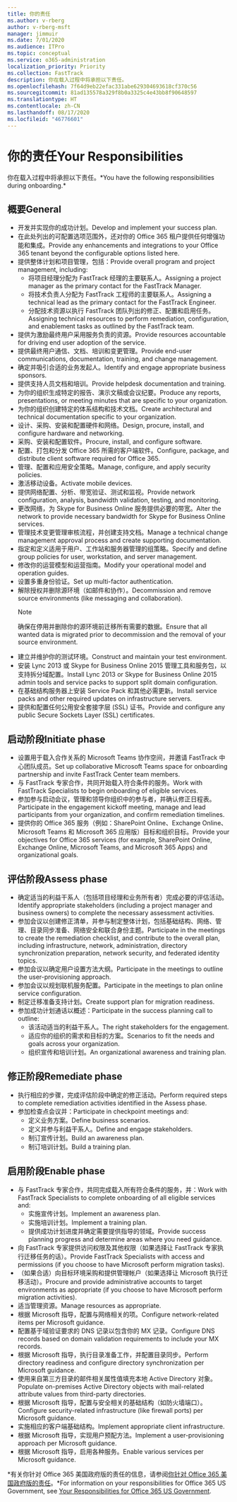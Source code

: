 ```yaml
---
title: 你的责任
ms.author: v-rberg
author: v-rberg-msft
manager: jimmuir
ms.date: 7/01/2020
ms.audience: ITPro
ms.topic: conceptual
ms.service: o365-administration
localization_priority: Priority
ms.collection: FastTrack
description: 你在载入过程中将承担以下责任。
ms.openlocfilehash: 7f64d9eb22efac331abe629304693618cf370c56
ms.sourcegitcommit: 81ad135578a329f8b0a3325c4e43bb8f90648597
ms.translationtype: HT
ms.contentlocale: zh-CN
ms.lasthandoff: 08/17/2020
ms.locfileid: "46776601"
---
```

# <a name="your-responsibilities"></a><span data-ttu-id="8e4c4-103">你的责任</span><span class="sxs-lookup"><span data-stu-id="8e4c4-103">Your Responsibilities</span></span>

<span data-ttu-id="8e4c4-104">你在载入过程中将承担以下责任。\*</span><span class="sxs-lookup"><span data-stu-id="8e4c4-104">You have the following responsibilities during onboarding.\*</span></span>
  
## <a name="general"></a><span data-ttu-id="8e4c4-105">概要</span><span class="sxs-lookup"><span data-stu-id="8e4c4-105">General</span></span>

- <span data-ttu-id="8e4c4-106">开发并实现你的成功计划。</span><span class="sxs-lookup"><span data-stu-id="8e4c4-106">Develop and implement your success plan.</span></span>
- <span data-ttu-id="8e4c4-107">在此处列出的可配置选项范围外，还对你的 Office 365 租户提供任何增强功能和集成。</span><span class="sxs-lookup"><span data-stu-id="8e4c4-107">Provide any enhancements and integrations to your Office 365 tenant beyond the configurable options listed here.</span></span>  
- <span data-ttu-id="8e4c4-108">提供整体计划和项目管理，包括：</span><span class="sxs-lookup"><span data-stu-id="8e4c4-108">Provide overall program and project management, including:</span></span> 
  - <span data-ttu-id="8e4c4-109">将项目经理分配为 FastTrack 经理的主要联系人。</span><span class="sxs-lookup"><span data-stu-id="8e4c4-109">Assigning a project manager as the primary contact for the FastTrack Manager.</span></span>
  - <span data-ttu-id="8e4c4-110">将技术负责人分配为 FastTrack 工程师的主要联系人。</span><span class="sxs-lookup"><span data-stu-id="8e4c4-110">Assigning a technical lead as the primary contact for the FastTrack Engineer.</span></span>
  - <span data-ttu-id="8e4c4-111">分配技术资源以执行 FastTrack 团队列出的修正、配置和启用任务。</span><span class="sxs-lookup"><span data-stu-id="8e4c4-111">Assigning technical resources to perform remediation, configuration, and enablement tasks as outlined by the FastTrack team.</span></span> 
- <span data-ttu-id="8e4c4-112">提供为激励最终用户采用服务负责的资源。</span><span class="sxs-lookup"><span data-stu-id="8e4c4-112">Provide resources accountable for driving end user adoption of the service.</span></span> 
- <span data-ttu-id="8e4c4-113">提供最终用户通信、文档、培训和变更管理。</span><span class="sxs-lookup"><span data-stu-id="8e4c4-113">Provide end-user communications, documentation, training, and change management.</span></span>
- <span data-ttu-id="8e4c4-114">确定并吸引合适的业务发起人。</span><span class="sxs-lookup"><span data-stu-id="8e4c4-114">Identify and engage appropriate business sponsors.</span></span>  
- <span data-ttu-id="8e4c4-115">提供支持人员文档和培训。</span><span class="sxs-lookup"><span data-stu-id="8e4c4-115">Provide helpdesk documentation and training.</span></span>  
- <span data-ttu-id="8e4c4-116">为你的组织生成特定的报告、演示文稿或会议纪要。</span><span class="sxs-lookup"><span data-stu-id="8e4c4-116">Produce any reports, presentations, or meeting minutes that are specific to your organization.</span></span> 
- <span data-ttu-id="8e4c4-117">为你的组织创建特定的体系结构和技术文档。</span><span class="sxs-lookup"><span data-stu-id="8e4c4-117">Create architectural and technical documentation specific to your organization.</span></span>   
- <span data-ttu-id="8e4c4-118">设计、采购、安装和配置硬件和网络。</span><span class="sxs-lookup"><span data-stu-id="8e4c4-118">Design, procure, install, and configure hardware and networking.</span></span>   
- <span data-ttu-id="8e4c4-119">采购、安装和配置软件。</span><span class="sxs-lookup"><span data-stu-id="8e4c4-119">Procure, install, and configure software.</span></span>  
- <span data-ttu-id="8e4c4-120">配置、打包和分发 Office 365 所需的客户端软件。</span><span class="sxs-lookup"><span data-stu-id="8e4c4-120">Configure, package, and distribute client software required for Office 365.</span></span>  
- <span data-ttu-id="8e4c4-121">管理、配置和应用安全策略。</span><span class="sxs-lookup"><span data-stu-id="8e4c4-121">Manage, configure, and apply security policies.</span></span>
- <span data-ttu-id="8e4c4-122">激活移动设备。</span><span class="sxs-lookup"><span data-stu-id="8e4c4-122">Activate mobile devices.</span></span>
- <span data-ttu-id="8e4c4-123">提供网络配置、分析、带宽验证、测试和监视。</span><span class="sxs-lookup"><span data-stu-id="8e4c4-123">Provide network configuration, analysis, bandwidth validation, testing, and monitoring.</span></span> 
- <span data-ttu-id="8e4c4-124">更改网络，为 Skype for Business Online 服务提供必要的带宽。</span><span class="sxs-lookup"><span data-stu-id="8e4c4-124">Alter the network to provide necessary bandwidth for Skype for Business Online services.</span></span> 
- <span data-ttu-id="8e4c4-125">管理技术变更管理审核流程，并创建支持文档。</span><span class="sxs-lookup"><span data-stu-id="8e4c4-125">Manage a technical change management approval process and create supporting documentation.</span></span>  
- <span data-ttu-id="8e4c4-126">指定和定义适用于用户、工作站和服务器管理的组策略。</span><span class="sxs-lookup"><span data-stu-id="8e4c4-126">Specify and define group policies for user, workstation, and server management.</span></span> 
- <span data-ttu-id="8e4c4-127">修改你的运营模型和运营指南。</span><span class="sxs-lookup"><span data-stu-id="8e4c4-127">Modify your operational model and operation guides.</span></span> 
- <span data-ttu-id="8e4c4-128">设置多重身份验证。</span><span class="sxs-lookup"><span data-stu-id="8e4c4-128">Set up multi-factor authentication.</span></span>  
- <span data-ttu-id="8e4c4-129">解除授权并删除源环境（如邮件和协作）。</span><span class="sxs-lookup"><span data-stu-id="8e4c4-129">Decommission and remove source environments (like messaging and collaboration).</span></span> 
    > [!NOTE]
    > <span data-ttu-id="8e4c4-130">确保在停用并删除你的源环境前迁移所有需要的数据。</span><span class="sxs-lookup"><span data-stu-id="8e4c4-130">Ensure that all wanted data is migrated prior to decommission and the removal of your source environment.</span></span> 
- <span data-ttu-id="8e4c4-131">建立并维护你的测试环境。</span><span class="sxs-lookup"><span data-stu-id="8e4c4-131">Construct and maintain your test environment.</span></span>  
- <span data-ttu-id="8e4c4-132">安装 Lync 2013 或 Skype for Business Online 2015 管理工具和服务包，以支持拆分域配置。</span><span class="sxs-lookup"><span data-stu-id="8e4c4-132">Install Lync 2013 or Skype for Business Online 2015 admin tools and service packs to support split domain configuration.</span></span>
- <span data-ttu-id="8e4c4-133">在基础结构服务器上安装 Service Pack 和其他必需更新。</span><span class="sxs-lookup"><span data-stu-id="8e4c4-133">Install service packs and other required updates on infrastructure servers.</span></span> 
- <span data-ttu-id="8e4c4-134">提供和配置任何公用安全套接字层 (SSL) 证书。</span><span class="sxs-lookup"><span data-stu-id="8e4c4-134">Provide and configure any public Secure Sockets Layer (SSL) certificates.</span></span> 
    
## <a name="initiate-phase"></a><span data-ttu-id="8e4c4-135">启动阶段</span><span class="sxs-lookup"><span data-stu-id="8e4c4-135">Initiate phase</span></span>

- <span data-ttu-id="8e4c4-136">设置用于载入合作关系的 Microsoft Teams 协作空间，并邀请 FastTrack 中心团队成员。</span><span class="sxs-lookup"><span data-stu-id="8e4c4-136">Set up collaborative Microsoft Teams space for onboarding partnership and invite FastTrack Center team members.</span></span>   
- <span data-ttu-id="8e4c4-137">与 FastTrack 专家合作，共同开始载入符合条件的服务。</span><span class="sxs-lookup"><span data-stu-id="8e4c4-137">Work with FastTrack Specialists to begin onboarding of eligible services.</span></span>    
- <span data-ttu-id="8e4c4-138">参加参与启动会议，管理和领导你组织中的参与者，并确认修正日程表。</span><span class="sxs-lookup"><span data-stu-id="8e4c4-138">Participate in the engagement kickoff meeting, manage and lead participants from your organization, and confirm remediation timelines.</span></span>   
- <span data-ttu-id="8e4c4-139">提供你的 Office 365 服务（例如：SharePoint Online、Exchange Online、Microsoft Teams 和 Microsoft 365 应用版）目标和组织目标。</span><span class="sxs-lookup"><span data-stu-id="8e4c4-139">Provide your objectives for Office 365 services (for example, SharePoint Online, Exchange Online, Microsoft Teams, and Microsoft 365 Apps) and organizational goals.</span></span>
    
## <a name="assess-phase"></a><span data-ttu-id="8e4c4-140">评估阶段</span><span class="sxs-lookup"><span data-stu-id="8e4c4-140">Assess phase</span></span>

- <span data-ttu-id="8e4c4-141">确定适当的利益干系人（包括项目经理和业务所有者）完成必要的评估活动。</span><span class="sxs-lookup"><span data-stu-id="8e4c4-141">Identify appropriate stakeholders (including a project manager and business owners) to complete the necessary assessment activities.</span></span>    
- <span data-ttu-id="8e4c4-142">参加会议以创建修正清单，并参与制定整体计划，包括基础结构、网络、管理、目录同步准备、网络安全和联合身份主题。</span><span class="sxs-lookup"><span data-stu-id="8e4c4-142">Participate in the meetings to create the remediation checklist, and contribute to the overall plan, including infrastructure, network, administration, directory synchronization preparation, network security, and federated identity topics.</span></span>   
- <span data-ttu-id="8e4c4-143">参加会议以确定用户设置方法大纲。</span><span class="sxs-lookup"><span data-stu-id="8e4c4-143">Participate in the meetings to outline the user-provisioning approach.</span></span>  
- <span data-ttu-id="8e4c4-144">参加会议以规划联机服务配置。</span><span class="sxs-lookup"><span data-stu-id="8e4c4-144">Participate in the meetings to plan online service configuration.</span></span>    
- <span data-ttu-id="8e4c4-145">制定迁移准备支持计划。</span><span class="sxs-lookup"><span data-stu-id="8e4c4-145">Create support plan for migration readiness.</span></span> 
- <span data-ttu-id="8e4c4-146">参加成功计划通话以概述：</span><span class="sxs-lookup"><span data-stu-id="8e4c4-146">Participate in the success planning call to outline:</span></span>   
  - <span data-ttu-id="8e4c4-147">该活动适当的利益干系人。</span><span class="sxs-lookup"><span data-stu-id="8e4c4-147">The right stakeholders for the engagement.</span></span>  
  - <span data-ttu-id="8e4c4-148">适应你的组织的需求和目标的方案。</span><span class="sxs-lookup"><span data-stu-id="8e4c4-148">Scenarios to fit the needs and goals across your organization.</span></span>
  - <span data-ttu-id="8e4c4-149">组织宣传和培训计划。</span><span class="sxs-lookup"><span data-stu-id="8e4c4-149">An organizational awareness and training plan.</span></span>
    
## <a name="remediate-phase"></a><span data-ttu-id="8e4c4-150">修正阶段</span><span class="sxs-lookup"><span data-stu-id="8e4c4-150">Remediate phase</span></span>

- <span data-ttu-id="8e4c4-151">执行相应的步骤，完成评估阶段中确定的修正活动。</span><span class="sxs-lookup"><span data-stu-id="8e4c4-151">Perform required steps to complete remediation activities identified in the Assess phase.</span></span> 
- <span data-ttu-id="8e4c4-152">参加检查点会议并：</span><span class="sxs-lookup"><span data-stu-id="8e4c4-152">Participate in checkpoint meetings and:</span></span> 
  - <span data-ttu-id="8e4c4-153">定义业务方案。</span><span class="sxs-lookup"><span data-stu-id="8e4c4-153">Define business scenarios.</span></span>   
  - <span data-ttu-id="8e4c4-154">定义并参与利益干系人。</span><span class="sxs-lookup"><span data-stu-id="8e4c4-154">Define and engage stakeholders.</span></span>
  - <span data-ttu-id="8e4c4-155">制订宣传计划。</span><span class="sxs-lookup"><span data-stu-id="8e4c4-155">Build an awareness plan.</span></span> 
  - <span data-ttu-id="8e4c4-156">制订培训计划。</span><span class="sxs-lookup"><span data-stu-id="8e4c4-156">Build a training plan.</span></span>
    
## <a name="enable-phase"></a><span data-ttu-id="8e4c4-157">启用阶段</span><span class="sxs-lookup"><span data-stu-id="8e4c4-157">Enable phase</span></span>

- <span data-ttu-id="8e4c4-158">与 FastTrack 专家合作，共同完成载入所有符合条件的服务，并：</span><span class="sxs-lookup"><span data-stu-id="8e4c4-158">Work with FastTrack Specialists to complete onboarding of all eligible services and:</span></span>  
  - <span data-ttu-id="8e4c4-159">实施宣传计划。</span><span class="sxs-lookup"><span data-stu-id="8e4c4-159">Implement an awareness plan.</span></span>  
  - <span data-ttu-id="8e4c4-160">实施培训计划。</span><span class="sxs-lookup"><span data-stu-id="8e4c4-160">Implement a training plan.</span></span> 
  - <span data-ttu-id="8e4c4-161">提供成功计划进度并确定需要提供指导的领域。</span><span class="sxs-lookup"><span data-stu-id="8e4c4-161">Provide success planning progress and determine areas where you need guidance.</span></span>
- <span data-ttu-id="8e4c4-162">向 FastTrack 专家提供访问权限及其他权限（如果选择让 FastTrack 专家执行迁移任务的话）。</span><span class="sxs-lookup"><span data-stu-id="8e4c4-162">Provide FastTrack Specialists with access and permissions (if you choose to have Microsoft perform migration tasks).</span></span>  
- <span data-ttu-id="8e4c4-163">（如果合适）向目标环境采购和提供管理帐户（如果选择让 Microsoft 执行迁移活动）。</span><span class="sxs-lookup"><span data-stu-id="8e4c4-163">Procure and provide administrative accounts to target environments as appropriate (if you choose to have Microsoft perform migration activities).</span></span>   
- <span data-ttu-id="8e4c4-164">适当管理资源。</span><span class="sxs-lookup"><span data-stu-id="8e4c4-164">Manage resources as appropriate.</span></span>   
- <span data-ttu-id="8e4c4-165">根据 Microsoft 指导，配置与网络相关的项。</span><span class="sxs-lookup"><span data-stu-id="8e4c4-165">Configure network-related items per Microsoft guidance.</span></span>  
- <span data-ttu-id="8e4c4-166">配置基于域验证要求的 DNS 记录以包含你的 MX 记录。</span><span class="sxs-lookup"><span data-stu-id="8e4c4-166">Configure DNS records based on domain validation requirements to include your MX records.</span></span>   
- <span data-ttu-id="8e4c4-167">根据 Microsoft 指导，执行目录准备工作，并配置目录同步。</span><span class="sxs-lookup"><span data-stu-id="8e4c4-167">Perform directory readiness and configure directory synchronization per Microsoft guidance.</span></span>
- <span data-ttu-id="8e4c4-168">使用来自第三方目录的邮件相关属性值填充本地 Active Directory 对象。</span><span class="sxs-lookup"><span data-stu-id="8e4c4-168">Populate on-premises Active Directory objects with mail-related attribute values from third-party directories.</span></span>   
- <span data-ttu-id="8e4c4-169">根据 Microsoft 指导，配置与安全相关的基础结构（如防火墙端口）。</span><span class="sxs-lookup"><span data-stu-id="8e4c4-169">Configure security-related infrastructure (like firewall ports) per Microsoft guidance.</span></span>
- <span data-ttu-id="8e4c4-170">实施相应的客户端基础结构。</span><span class="sxs-lookup"><span data-stu-id="8e4c4-170">Implement appropriate client infrastructure.</span></span>  
- <span data-ttu-id="8e4c4-171">根据 Microsoft 指导，实现用户预配方法。</span><span class="sxs-lookup"><span data-stu-id="8e4c4-171">Implement a user-provisioning approach per Microsoft guidance.</span></span>  
- <span data-ttu-id="8e4c4-172">根据 Microsoft 指导，启用各种服务。</span><span class="sxs-lookup"><span data-stu-id="8e4c4-172">Enable various services per Microsoft guidance.</span></span>  
    
<span data-ttu-id="8e4c4-173">\*有关你针对 Office 365 美国政府版的责任的信息，请参阅[你针对 Office 365 美国政府版的责任](US-Gov-appendix-your-responsibilities.md)。</span><span class="sxs-lookup"><span data-stu-id="8e4c4-173">\*For information on your responsibilities for Office 365 US Government, see [Your Responsibilities for Office 365 US Government](US-Gov-appendix-your-responsibilities.md).</span></span>
  